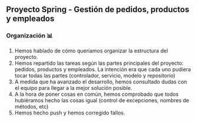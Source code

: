## Proyecto Spring - Gestión de pedidos, productos y empleados

 ### Organización 📊
1.  Hemos hablado de cómo queríamos organizar la estructura del proyecto.
2.  Hemos repartido las tareas según las partes principales del proyecto: pedidos, productos y empleados. La intención era que cada uno pudiera tocar todas las partes (controlador, servicio, modelo y repositorio)
3.  A medida que ha avanzado el desarrollo, hemos consultado dudas con el equipo para llegar a la mejor solución posible.
4.  A la hora de poner cosas en común, hemos comprobado que todos hubiéramos hecho las cosas igual (control de excepciones, nombres de métodos, etc)
5.  Hemos hecho push y hemos corregido fallos. 
 
